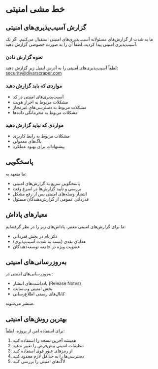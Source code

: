 # خط مشی امنیتی

## گزارش آسیب‌پذیری‌های امنیتی

ما به شدت از گزارش‌های مسئولانه آسیب‌پذیری‌های امنیتی استقبال می‌کنیم. اگر یک آسیب‌پذیری امنیتی پیدا کردید، لطفاً آن را به صورت خصوصی گزارش دهید.

### نحوه گزارش دادن

لطفاً آسیب‌پذیری‌های امنیتی را به آدرس ایمیل زیر گزارش دهید:
security@divarscraper.com

### مواردی که باید گزارش دهید

- آسیب‌پذیری‌های امنیتی در کد
- مشکلات مربوط به احراز هویت
- مشکلات مربوط به دسترسی‌های غیرمجاز
- مشکلات مربوط به محرمانگی داده‌ها

### مواردی که نباید گزارش دهید

- مشکلات مربوط به رابط کاربری
- باگ‌های معمولی
- پیشنهادات برای بهبود عملکرد

## پاسخگویی

ما متعهد به:
- پاسخگویی سریع به گزارش‌های امنیتی
- بررسی و تأیید گزارش‌ها در اسرع وقت
- انتشار وصله‌های امنیتی پس از رفع مشکل
- قدردانی عمومی از گزارش‌دهندگان مسئول

## معیارهای پاداش

ما برای گزارش‌های امنیتی معتبر، پاداش‌های زیر را در نظر گرفته‌ایم:
- ذکر نام در بخش قدردانی
- هدایای نقدی (بسته به شدت آسیب‌پذیری)
- عضویت ویژه در جامعه توسعه‌دهندگان

## به‌روزرسانی‌های امنیتی

به‌روزرسانی‌های امنیتی در:
- یادداشت‌های انتشار (Release Notes)
- بخش امنیتی وب‌سایت
- کانال‌های رسمی اطلاع‌رسانی

منتشر می‌شوند.

## بهترین روش‌های امنیتی

برای استفاده امن از پروژه، لطفاً:
1. همیشه آخرین نسخه را استفاده کنید
2. تنظیمات امنیتی پیش‌فرض را تغییر ندهید
3. از رمزهای عبور قوی استفاده کنید
4. دسترسی‌ها را به حداقل لازم محدود کنید
5. لاگ‌های امنیتی را بررسی کنید 
